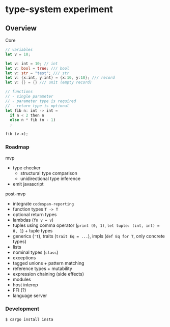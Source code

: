 # type-system experiment

## Overview

Core

```rust
// variables
let v = 10;

let v: int = 10; // int
let v: bool = true; /// bool
let v: str = "test"; /// str
let v: {x:int, y:int} = {x:10, y:10}; /// record
let v: {} = {} /// unit (empty record)

// functions
// - single parameter
// - parameter type is required
// - return type is optional
let fib n: int -> int =
  if n < 2 then n
  else n * fib (n - 1)
  ;

fib (v.x);
```

### Roadmap

mvp

- type checker
  - structural type comparison
  - unidirectional type inference
- emit javascript

post-mvp

- integrate `codespan-reporting`
- function types `T -> T`
- optional return types
- lambdas (`fn v = v`)
- tuples using comma operator (`print (0, 1)`, `let tuple: (int, int) = 0, 1`) + tuple types
- generics (`'t`), traits (`trait Eq = ...`), impls (`def Eq for T`, only concrete types)
- lists
- nominal types (`class`)
- exceptions
- tagged unions + pattern matching
- reference types + mutability
- expression chaining (side effects)
- modules
- host interop
- FFI (?)
- language server

### Development

```
$ cargo install insta
```

